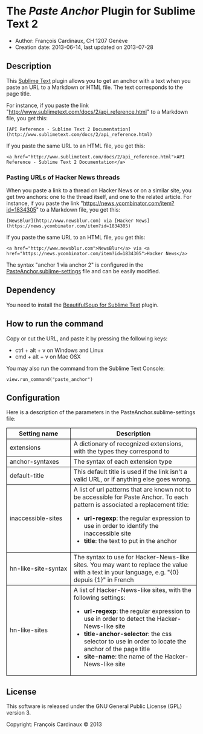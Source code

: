 # The _Paste Anchor_ Plugin for Sublime Text 2

* Author: François Cardinaux, CH 1207 Genève
* Creation date: 2013-06-14, last updated on 2013-07-28

## Description

This [Sublime Text](http://www.sublimetext.com/) plugin allows you to get an anchor with a text when you paste an URL to a Markdown or HTML file. The text corresponds to the page title.

For instance, if you paste the link "http://www.sublimetext.com/docs/2/api_reference.html" to a Markdown file, you get this:

    [API Reference - Sublime Text 2 Documentation](http://www.sublimetext.com/docs/2/api_reference.html)

If you paste the same URL to an HTML file, you get this:

    <a href="http://www.sublimetext.com/docs/2/api_reference.html">API Reference - Sublime Text 2 Documentation</a>

### Pasting URLs of Hacker News threads

When you paste a link to a thread on Hacker News or on a similar site, you get two anchors: one to the thread itself, and one to the related article. For instance, if you paste the link "https://news.ycombinator.com/item?id=1834305" to a Markdown file, you get this:

    [NewsBlur](http://www.newsblur.com) via [Hacker News](https://news.ycombinator.com/item?id=1834305)

If you paste the same URL to an HTML file, you get this:

    <a href="http://www.newsblur.com">NewsBlur</a> via <a href="https://news.ycombinator.com/item?id=1834305">Hacker News</a>

The syntax "anchor 1 via anchor 2" is configured in the [PasteAnchor.sublime-settings](PasteAnchor.sublime-settings) file and can be easily modified.

## Dependency

You need to install the [BeautifulSoup for Sublime Text](https://github.com/ivanchaer/beautiful-soup-sublime) plugin.

## How to run the command

Copy or cut the URL, and paste it by pressing the following keys:

* ctrl + alt + v on Windows and Linux
* cmd + alt + v on Mac OSX

You may also run the command from the Sublime Text Console:

    view.run_command("paste_anchor")

## Configuration

Here is a description of the parameters in the PasteAnchor.sublime-settings file:

<table style="border-collapse: collapse;">
  <thead>
    <tr>
      <th style="border: 1px solid black;">Setting name</th>
      <th style="border: 1px solid black;">Description</th>
    </tr>
  </thead>
  <tbody>
    <tr>
      <td style="border: 1px solid black;">extensions</td>
      <td style="border: 1px solid black;">A dictionary of recognized extensions, with the types they correspond to</td>
    </tr>
    <tr>
      <td style="border: 1px solid black;">anchor-syntaxes</td>
      <td style="border: 1px solid black;">The syntax of each extension type</td>
    </tr>
    <tr>
      <td style="border: 1px solid black;">default-title</td>
      <td style="border: 1px solid black;">This default title is used if the link isn't a valid URL, or if anything else goes wrong.</td>
    </tr>
    <tr>
      <td style="border: 1px solid black;">inaccessible-sites</td>
      <td style="border: 1px solid black;">A list of url patterns that are known not to be accessible for Paste Anchor. To each pattern is associated a replacement title:
        <ul>
          <li><b>url-regexp</b>: the regular expression to use in order to identify the inaccessible site</li>
          <li><b>title</b>: the text to put in the anchor</li>
        </ul>
      </td>
    </tr>
    <tr>
      <td style="border: 1px solid black;white-space: nowrap;">hn-like-site-syntax</td>
      <td style="border: 1px solid black;">The syntax to use for Hacker-News-like sites. You may want to replace the value with a text in your language, e.g. "{0} depuis {1}" in French</td>
    </tr>
    <tr>
      <td style="border: 1px solid black;">hn-like-sites</td>
      <td style="border: 1px solid black;">A list of Hacker-News-like sites, with the following settings:
        <ul>
          <li><b>url-regexp</b>: the regular expression to use in order to detect the Hacker-News-like site</li>
          <li><b>title-anchor-selector</b>: the css selector to use in order to locate the anchor of the page title</li>
          <li><b>site-name</b>: the name of the Hacker-News-like site</li>
        </ul>
      </td>
    </tr>
  </tbody>
</table>

## License

This software is released under the GNU General Public License (GPL) version 3.

Copyright: François Cardinaux &copy; 2013
